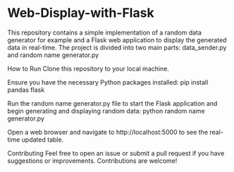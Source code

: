 # Web-Display-with-Flask
This repository contains a simple implementation of a random data generator for example and a Flask web application to display the generated data in real-time. The project is divided into two main parts: data_sender.py and random name generator.py

How to Run
Clone this repository to your local machine.

Ensure you have the necessary Python packages installed:
pip install pandas flask

Run the random name generator.py file to start the Flask application and begin generating and displaying random data:
python random name generator.py

Open a web browser and navigate to http://localhost:5000 to see the real-time updated table.

Contributing
Feel free to open an issue or submit a pull request if you have suggestions or improvements. Contributions are welcome!









